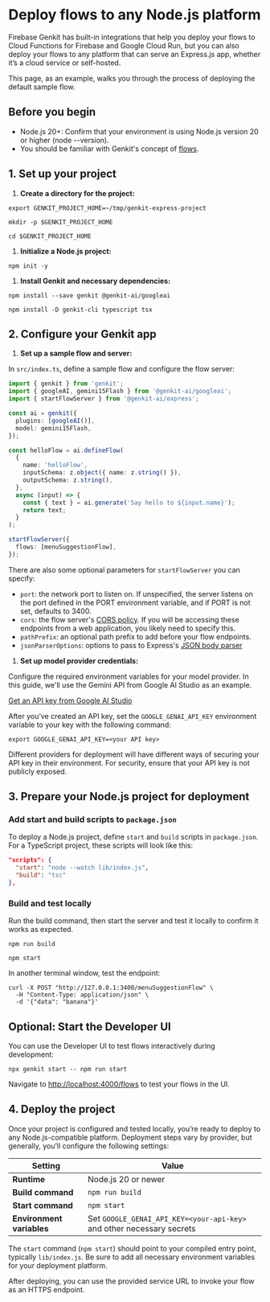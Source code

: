 <!-- 
TODO: Add Next docs too. Maybe we need a web-hosting page that deploy-node
and cloud-run links to, which links to express, next, and maybe cloud functions 
-->
# Deploy flows to any Node.js platform

Firebase Genkit has built-in integrations that help you deploy your flows to
Cloud Functions for Firebase and Google Cloud Run, but you can also deploy your
flows to any platform that can serve an Express.js app, whether it’s a cloud
service or self-hosted.

This page, as an example, walks you through the process of deploying the default
sample flow.

## Before you begin

*   Node.js 20+: Confirm that your environment is using Node.js version 20 or higher (node --version).
*   You should be familiar with Genkit's concept of [flows](flows).

## 1. Set up your project

1. **Create a directory for the project:**

  ```posix-terminal
  export GENKIT_PROJECT_HOME=~/tmp/genkit-express-project

  mkdir -p $GENKIT_PROJECT_HOME

  cd $GENKIT_PROJECT_HOME
  ```

1. **Initialize a Node.js project:**

  ```posix-terminal
  npm init -y
  ```

1. **Install Genkit and necessary dependencies:**

  ```posix-terminal
  npm install --save genkit @genkit-ai/googleai

  npm install -D genkit-cli typescript tsx
  ```

## 2. Configure your Genkit app

1. **Set up a sample flow and server:**

  In `src/index.ts`, define a sample flow and configure the flow server:

  ```typescript
  import { genkit } from 'genkit';
  import { googleAI, gemini15Flash } from '@genkit-ai/googleai';
  import { startFlowServer } from '@genkit-ai/express';

  const ai = genkit({
    plugins: [googleAI()],
    model: gemini15Flash,
  });

  const helloFlow = ai.defineFlow(
    {
      name: 'helloFlow',
      inputSchema: z.object({ name: z.string() }),
      outputSchema: z.string(),
    },
    async (input) => {
      const { text } = ai.generate('Say hello to ${input.name}');
      return text;
    }
  );

  startFlowServer({
    flows: [menuSuggestionFlow],
  });
  ```

  There are also some optional parameters for `startFlowServer` you can specify:

  - `port`: the network port to listen on. If unspecified, the server listens on
  the port defined in the PORT environment variable, and if PORT is not set,
  defaults to 3400.
  - `cors`: the flow server's
  [CORS policy](https://www.npmjs.com/package/cors#configuration-options).
  If you will be accessing these endpoints from a web application, you likely
  need to specify this.
  - `pathPrefix`: an optional path prefix to add before your flow endpoints.
  - `jsonParserOptions`: options to pass to Express's
  [JSON body parser](https://www.npmjs.com/package/body-parser#bodyparserjsonoptions)

1. **Set up model provider credentials:**

  Configure the required environment variables for your model provider. In this guide, we'll use the Gemini API from Google AI Studio as an example.

  [Get an API key from Google AI Studio](https://makersuite.google.com/app/apikey)

  After you’ve created an API key, set the `GOOGLE_GENAI_API_KEY` environment
  variable to your key with the following command:

  ```posix-terminal
  export GOOGLE_GENAI_API_KEY=<your API key>
  ```

  Different providers for deployment will have different ways of securing your API key in their environment. For security, ensure that your API key is not publicly exposed.

## 3. Prepare your Node.js project for deployment

### Add start and build scripts to `package.json`

To deploy a Node.js project, define `start` and `build` scripts in `package.json`. For a TypeScript project, these scripts will look like this:

```json
"scripts": {
  "start": "node --watch lib/index.js",
  "build": "tsc"
},
```

### Build and test locally

Run the build command, then start the server and test it locally to confirm it works as expected.

```posix-terminal
npm run build

npm start
```

In another terminal window, test the endpoint:

```posix-terminal
curl -X POST "http://127.0.0.1:3400/menuSuggestionFlow" \
  -H "Content-Type: application/json" \
  -d '{"data": "banana"}'
```

## Optional: Start the Developer UI

You can use the Developer UI to test flows interactively during development:

```posix-terminal
npx genkit start -- npm run start
```

Navigate to [http://localhost:4000/flows](http://localhost:4000/flows) to test your flows in the UI.

## 4. Deploy the project

Once your project is configured and tested locally, you’re ready to deploy to any Node.js-compatible platform. Deployment steps vary by provider, but generally, you’ll configure the following settings:

| Setting               | Value                                                              |
| --------------------- | ------------------------------------------------------------------ |
| **Runtime**           | Node.js 20 or newer                                               |
| **Build command**     | `npm run build`                                                   |
| **Start command**     | `npm start`                                                       |
| **Environment variables** | Set `GOOGLE_GENAI_API_KEY=<your-api-key>` and other necessary secrets |

The `start` command (`npm start`) should point to your compiled entry point, typically `lib/index.js`. Be sure to add all necessary environment variables for your deployment platform.

After deploying, you can use the provided service URL to invoke your flow as an HTTPS endpoint.
